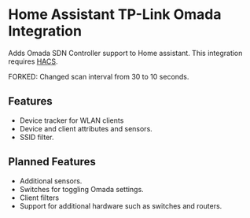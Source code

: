 # Home Assistant TP-Link Omada Integration
Adds Omada SDN Controller support to Home assistant. This integration requires [HACS](https://hacs.xyz).

FORKED: Changed scan interval from 30 to 10 seconds.

## Features

- Device tracker for WLAN clients
- Device and client attributes and sensors.
- SSID filter.

## Planned Features

- Additional sensors.
- Switches for toggling Omada settings.
- Client filters
- Support for additional hardware such as switches and routers.
